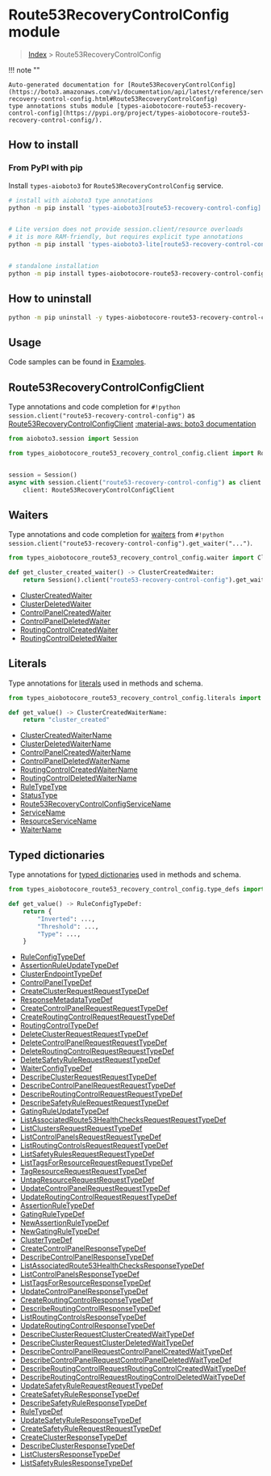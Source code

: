 # Route53RecoveryControlConfig module

> [Index](../README.md) > Route53RecoveryControlConfig


!!! note ""

    Auto-generated documentation for [Route53RecoveryControlConfig](https://boto3.amazonaws.com/v1/documentation/api/latest/reference/services/route53-recovery-control-config.html#Route53RecoveryControlConfig)
    type annotations stubs module [types-aiobotocore-route53-recovery-control-config](https://pypi.org/project/types-aiobotocore-route53-recovery-control-config/).

## How to install



### From PyPI with pip

Install `types-aioboto3` for `Route53RecoveryControlConfig` service.

```bash
# install with aioboto3 type annotations
python -m pip install 'types-aioboto3[route53-recovery-control-config]'


# Lite version does not provide session.client/resource overloads
# it is more RAM-friendly, but requires explicit type annotations
python -m pip install 'types-aioboto3-lite[route53-recovery-control-config]'


# standalone installation
python -m pip install types-aiobotocore-route53-recovery-control-config
```



## How to uninstall

```bash
python -m pip uninstall -y types-aiobotocore-route53-recovery-control-config
```

## Usage

Code samples can be found in [Examples](./usage.md).

## Route53RecoveryControlConfigClient

Type annotations and code completion for  `#!python session.client("route53-recovery-control-config")` as [Route53RecoveryControlConfigClient](./client.md)
[:material-aws: boto3 documentation](https://boto3.amazonaws.com/v1/documentation/api/latest/reference/services/route53-recovery-control-config.html#Route53RecoveryControlConfig.Client)

```python title="Usage example"
from aioboto3.session import Session

from types_aiobotocore_route53_recovery_control_config.client import Route53RecoveryControlConfigClient


session = Session()
async with session.client("route53-recovery-control-config") as client:
    client: Route53RecoveryControlConfigClient
```




## Waiters

Type annotations and code completion for
[waiters](./waiters.md)
from `#!python session.client("route53-recovery-control-config").get_waiter("...")`.

```python title="Usage example"
from types_aiobotocore_route53_recovery_control_config.waiter import ClusterCreatedWaiter

def get_cluster_created_waiter() -> ClusterCreatedWaiter:
    return Session().client("route53-recovery-control-config").get_waiter("cluster_created")
```

- [ClusterCreatedWaiter](./waiters.md#clustercreatedwaiter)
- [ClusterDeletedWaiter](./waiters.md#clusterdeletedwaiter)
- [ControlPanelCreatedWaiter](./waiters.md#controlpanelcreatedwaiter)
- [ControlPanelDeletedWaiter](./waiters.md#controlpaneldeletedwaiter)
- [RoutingControlCreatedWaiter](./waiters.md#routingcontrolcreatedwaiter)
- [RoutingControlDeletedWaiter](./waiters.md#routingcontroldeletedwaiter)






## Literals

Type annotations for [literals](./literals.md) used in methods and schema.

```python title="Usage example"
from types_aiobotocore_route53_recovery_control_config.literals import ClusterCreatedWaiterName

def get_value() -> ClusterCreatedWaiterName:
    return "cluster_created"
```

- [ClusterCreatedWaiterName](./literals.md#clustercreatedwaitername)
- [ClusterDeletedWaiterName](./literals.md#clusterdeletedwaitername)
- [ControlPanelCreatedWaiterName](./literals.md#controlpanelcreatedwaitername)
- [ControlPanelDeletedWaiterName](./literals.md#controlpaneldeletedwaitername)
- [RoutingControlCreatedWaiterName](./literals.md#routingcontrolcreatedwaitername)
- [RoutingControlDeletedWaiterName](./literals.md#routingcontroldeletedwaitername)
- [RuleTypeType](./literals.md#ruletypetype)
- [StatusType](./literals.md#statustype)
- [Route53RecoveryControlConfigServiceName](./literals.md#route53recoverycontrolconfigservicename)
- [ServiceName](./literals.md#servicename)
- [ResourceServiceName](./literals.md#resourceservicename)
- [WaiterName](./literals.md#waitername)




## Typed dictionaries

Type annotations for [typed dictionaries](./type_defs.md) used in methods and schema.

```python title="Usage example"
from types_aiobotocore_route53_recovery_control_config.type_defs import RuleConfigTypeDef

def get_value() -> RuleConfigTypeDef:
    return {
        "Inverted": ...,
        "Threshold": ...,
        "Type": ...,
    }
```

- [RuleConfigTypeDef](./type_defs.md#ruleconfigtypedef)
- [AssertionRuleUpdateTypeDef](./type_defs.md#assertionruleupdatetypedef)
- [ClusterEndpointTypeDef](./type_defs.md#clusterendpointtypedef)
- [ControlPanelTypeDef](./type_defs.md#controlpaneltypedef)
- [CreateClusterRequestRequestTypeDef](./type_defs.md#createclusterrequestrequesttypedef)
- [ResponseMetadataTypeDef](./type_defs.md#responsemetadatatypedef)
- [CreateControlPanelRequestRequestTypeDef](./type_defs.md#createcontrolpanelrequestrequesttypedef)
- [CreateRoutingControlRequestRequestTypeDef](./type_defs.md#createroutingcontrolrequestrequesttypedef)
- [RoutingControlTypeDef](./type_defs.md#routingcontroltypedef)
- [DeleteClusterRequestRequestTypeDef](./type_defs.md#deleteclusterrequestrequesttypedef)
- [DeleteControlPanelRequestRequestTypeDef](./type_defs.md#deletecontrolpanelrequestrequesttypedef)
- [DeleteRoutingControlRequestRequestTypeDef](./type_defs.md#deleteroutingcontrolrequestrequesttypedef)
- [DeleteSafetyRuleRequestRequestTypeDef](./type_defs.md#deletesafetyrulerequestrequesttypedef)
- [WaiterConfigTypeDef](./type_defs.md#waiterconfigtypedef)
- [DescribeClusterRequestRequestTypeDef](./type_defs.md#describeclusterrequestrequesttypedef)
- [DescribeControlPanelRequestRequestTypeDef](./type_defs.md#describecontrolpanelrequestrequesttypedef)
- [DescribeRoutingControlRequestRequestTypeDef](./type_defs.md#describeroutingcontrolrequestrequesttypedef)
- [DescribeSafetyRuleRequestRequestTypeDef](./type_defs.md#describesafetyrulerequestrequesttypedef)
- [GatingRuleUpdateTypeDef](./type_defs.md#gatingruleupdatetypedef)
- [ListAssociatedRoute53HealthChecksRequestRequestTypeDef](./type_defs.md#listassociatedroute53healthchecksrequestrequesttypedef)
- [ListClustersRequestRequestTypeDef](./type_defs.md#listclustersrequestrequesttypedef)
- [ListControlPanelsRequestRequestTypeDef](./type_defs.md#listcontrolpanelsrequestrequesttypedef)
- [ListRoutingControlsRequestRequestTypeDef](./type_defs.md#listroutingcontrolsrequestrequesttypedef)
- [ListSafetyRulesRequestRequestTypeDef](./type_defs.md#listsafetyrulesrequestrequesttypedef)
- [ListTagsForResourceRequestRequestTypeDef](./type_defs.md#listtagsforresourcerequestrequesttypedef)
- [TagResourceRequestRequestTypeDef](./type_defs.md#tagresourcerequestrequesttypedef)
- [UntagResourceRequestRequestTypeDef](./type_defs.md#untagresourcerequestrequesttypedef)
- [UpdateControlPanelRequestRequestTypeDef](./type_defs.md#updatecontrolpanelrequestrequesttypedef)
- [UpdateRoutingControlRequestRequestTypeDef](./type_defs.md#updateroutingcontrolrequestrequesttypedef)
- [AssertionRuleTypeDef](./type_defs.md#assertionruletypedef)
- [GatingRuleTypeDef](./type_defs.md#gatingruletypedef)
- [NewAssertionRuleTypeDef](./type_defs.md#newassertionruletypedef)
- [NewGatingRuleTypeDef](./type_defs.md#newgatingruletypedef)
- [ClusterTypeDef](./type_defs.md#clustertypedef)
- [CreateControlPanelResponseTypeDef](./type_defs.md#createcontrolpanelresponsetypedef)
- [DescribeControlPanelResponseTypeDef](./type_defs.md#describecontrolpanelresponsetypedef)
- [ListAssociatedRoute53HealthChecksResponseTypeDef](./type_defs.md#listassociatedroute53healthchecksresponsetypedef)
- [ListControlPanelsResponseTypeDef](./type_defs.md#listcontrolpanelsresponsetypedef)
- [ListTagsForResourceResponseTypeDef](./type_defs.md#listtagsforresourceresponsetypedef)
- [UpdateControlPanelResponseTypeDef](./type_defs.md#updatecontrolpanelresponsetypedef)
- [CreateRoutingControlResponseTypeDef](./type_defs.md#createroutingcontrolresponsetypedef)
- [DescribeRoutingControlResponseTypeDef](./type_defs.md#describeroutingcontrolresponsetypedef)
- [ListRoutingControlsResponseTypeDef](./type_defs.md#listroutingcontrolsresponsetypedef)
- [UpdateRoutingControlResponseTypeDef](./type_defs.md#updateroutingcontrolresponsetypedef)
- [DescribeClusterRequestClusterCreatedWaitTypeDef](./type_defs.md#describeclusterrequestclustercreatedwaittypedef)
- [DescribeClusterRequestClusterDeletedWaitTypeDef](./type_defs.md#describeclusterrequestclusterdeletedwaittypedef)
- [DescribeControlPanelRequestControlPanelCreatedWaitTypeDef](./type_defs.md#describecontrolpanelrequestcontrolpanelcreatedwaittypedef)
- [DescribeControlPanelRequestControlPanelDeletedWaitTypeDef](./type_defs.md#describecontrolpanelrequestcontrolpaneldeletedwaittypedef)
- [DescribeRoutingControlRequestRoutingControlCreatedWaitTypeDef](./type_defs.md#describeroutingcontrolrequestroutingcontrolcreatedwaittypedef)
- [DescribeRoutingControlRequestRoutingControlDeletedWaitTypeDef](./type_defs.md#describeroutingcontrolrequestroutingcontroldeletedwaittypedef)
- [UpdateSafetyRuleRequestRequestTypeDef](./type_defs.md#updatesafetyrulerequestrequesttypedef)
- [CreateSafetyRuleResponseTypeDef](./type_defs.md#createsafetyruleresponsetypedef)
- [DescribeSafetyRuleResponseTypeDef](./type_defs.md#describesafetyruleresponsetypedef)
- [RuleTypeDef](./type_defs.md#ruletypedef)
- [UpdateSafetyRuleResponseTypeDef](./type_defs.md#updatesafetyruleresponsetypedef)
- [CreateSafetyRuleRequestRequestTypeDef](./type_defs.md#createsafetyrulerequestrequesttypedef)
- [CreateClusterResponseTypeDef](./type_defs.md#createclusterresponsetypedef)
- [DescribeClusterResponseTypeDef](./type_defs.md#describeclusterresponsetypedef)
- [ListClustersResponseTypeDef](./type_defs.md#listclustersresponsetypedef)
- [ListSafetyRulesResponseTypeDef](./type_defs.md#listsafetyrulesresponsetypedef)

